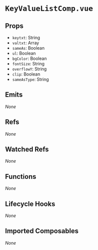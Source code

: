 # `KeyValueListComp.vue`

## Props

- `keytxt`: String
- `valtxt`: Array
- `sameAs`: Boolean
- `ul`: Boolean
- `bgColor`: Boolean
- `fontSize`: String
- `overflowY`: String
- `clip`: Boolean
- `sameAsType`: String

## Emits

_None_

## Refs

_None_

## Watched Refs

_None_

## Functions

_None_

## Lifecycle Hooks

_None_

## Imported Composables

_None_
